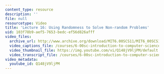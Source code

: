 ```yaml
---
content_type: resource
description: ''
file: null
resourcetype: Video
title: 'Lecture 16: Using Randomness to Solve Non-random Problems'
uid: 103f78b9-aef5-7653-bedc-ef56d826afff
video_files:
  archive_url: http://www.archive.org/download/MIT6.00SCS11/MIT6_00SCS11_lec16_300k.mp4
  video_captions_file: /courses/6-00sc-introduction-to-computer-science-and-programming-spring-2011/0c44e810dced5fea93bee08ff9baf35d_Q148jV9ljPM.vtt
  video_thumbnail_file: https://img.youtube.com/vi/Q148jV9ljPM/default.jpg
  video_transcript_file: /courses/6-00sc-introduction-to-computer-science-and-programming-spring-2011/6067cf2df61bc7d4971c24bf3370c601_Q148jV9ljPM.pdf
video_metadata:
  youtube_id: Q148jV9ljPM
---
```

